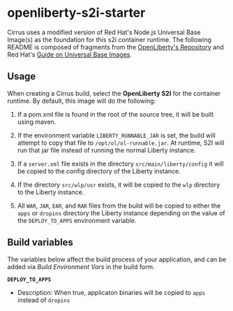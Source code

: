 # openliberty-s2i-starter
Cirrus uses a modified version of Red Hat's Node.js Universal Base Image(s) as the foundation for this s2i container runtime. The following README is composed of fragments from the [OpenLiberty's Repository](https://github.com/OpenLiberty/open-liberty-s2i)
and Red Hat's [Guide on Universal Base Images](https://access.redhat.com/documentation/en-us/red_hat_enterprise_linux/8/html/building_running_and_managing_containers/using_red_hat_universal_base_images_standard_minimal_and_runtimes).

Usage
-----

When creating a Cirrus build, select the **OpenLiberty S2I** for the container runtime.
By default, this image will do the following:

1. If a pom.xml file is found in the root of the source tree, it will be built using maven. 

2. If the environment variable `LIBERTY_RUNNABLE_JAR` is set, the build will attempt to copy that file to `/opt/ol/ol-runnable.jar`. At runtime, S2I will run that jar file instead of running the normal Liberty instance.

3. If a `server.xml` file exists in the directory `src/main/liberty/config` it will be copied to the config directory of the Liberty instance. 

4. If the directory `src/wlp/usr` exists, it will be copied to the `wlp` directory to the Liberty instance. 

5. All `WAR`, `JAR`, `EAR`, and `RAR` files from the build will be copied to either the `apps` or `dropins` directory the Liberty instance depending on the value of the `DEPLOY_TO_APPS` environment variable. 


Build variables
---------------

The variables below affect the build process of your application, and can be added via _Build Environment Vars_ in the build form.

**`DEPLOY_TO_APPS`**
  * Description: When true, applicaton binaries will be copied to `apps` instead of `dropins`